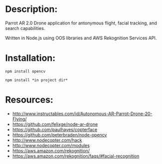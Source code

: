 Description:
==========

  Parrot AR 2.0 Drone application for antonymous flight, facial tracking, and search capabilities.

  Written in Node.js using OOS libraries and AWS Rekognition Services API.

Installation:
==========

    npm install opencv
  
    npm install *in project dir*

Resources:
==========

  * http://www.instructables.com/id/Autonomous-AR-Parrot-Drone-20-Flying/
  * https://github.com/felixge/node-ar-drone
  * https://github.com/paulhayes/copterface
  * https://github.com/peterbraden/node-opencv
  * http://www.nodecopter.com/hack
  * http://www.nodecopter.com/modules
  * https://aws.amazon.com/rekognition/
  * https://aws.amazon.com/rekognition/faqs/#facial-recognition
